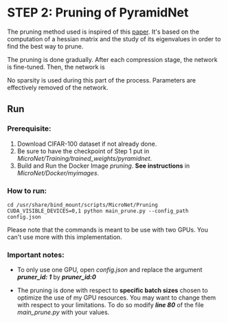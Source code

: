 # STEP 2: Pruning of PyramidNet

The pruning method used is inspired of this [paper](https://arxiv.org/abs/1905.05934). It's based on the computation
of a hessian matrix and the study of its eigenvalues in order to find the best way to prune.

The pruning is done gradually. After each compression stage, the network is fine-tuned. Then, the network is

No sparsity is used during
this part of the process. Parameters are effectively removed of the network.


## Run

### Prerequisite:
1. Download CIFAR-100 dataset if not already done.
2. Be sure to have the checkpoint of Step 1 put in *MicroNet/Training/trained_weights/pyramidnet*.
3. Build and Run the Docker Image *pruning*. **See instructions** in *MicroNet/Docker/myimages*.


### How to run:
```
cd /usr/share/bind_mount/scripts/MicroNet/Pruning
CUDA_VISIBLE_DEVICES=0,1 python main_prune.py --config_path config.json
```

Please note that the commands is meant to be use with two GPUs. You can't use more with this implementation.


### Important notes:

- To only use one GPU, open *config.json* and replace the argument ***pruner_id: 1*** by ***pruner_id:0***

- The pruning is done with respect to **specific batch sizes** chosen to optimize the use of my GPU resources.
You may want to change them with respect to your limitations. To do so modify ***line 80*** of the file *main_prune.py*
with your values.